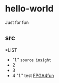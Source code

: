 # hello-world
Just for fun 
## src 
*LIST
* "1."  `source insight`
* 2
* 3
* 4
"1."  test
[FPGA4fun](https://www.fpga4fun.com/SDRAM2.html)
